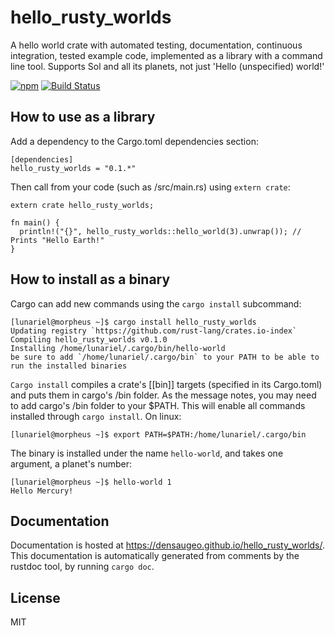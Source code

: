 # hello_rusty_worlds

A hello world crate with automated testing, documentation, continuous integration, tested example code, implemented as a library with a command line tool. Supports Sol and all its planets, not just 'Hello (unspecified) world!'

[![npm](https://img.shields.io/npm/l/express.svg)]()
[![Build Status](https://travis-ci.org/Densaugeo/hello_rusty_worlds.svg?branch=master)](https://travis-ci.org/Densaugeo/hello_rusty_worlds)

## How to use as a library

Add a dependency to the Cargo.toml dependencies section:

~~~
[dependencies]
hello_rusty_worlds = "0.1.*"
~~~

Then call from your code (such as /src/main.rs) using `extern crate`:

~~~
extern crate hello_rusty_worlds;

fn main() {
  println!("{}", hello_rusty_worlds::hello_world(3).unwrap()); // Prints "Hello Earth!"
}
~~~

## How to install as a binary

Cargo can add new commands using the `cargo install` subcommand:

~~~
[lunariel@morpheus ~]$ cargo install hello_rusty_worlds
Updating registry `https://github.com/rust-lang/crates.io-index`
Compiling hello_rusty_worlds v0.1.0
Installing /home/lunariel/.cargo/bin/hello-world
be sure to add `/home/lunariel/.cargo/bin` to your PATH to be able to run the installed binaries
~~~

`Cargo install` compiles a crate's [[bin]] targets (specified in its Cargo.toml) and puts them in cargo's /bin folder. As the message notes, you may need to add cargo's /bin folder to your $PATH. This will enable all commands installed through `cargo install`. On linux:

~~~
[lunariel@morpheus ~]$ export PATH=$PATH:/home/lunariel/.cargo/bin
~~~

The binary is installed under the name `hello-world`, and takes one argument, a planet's number:

~~~
[lunariel@morpheus ~]$ hello-world 1
Hello Mercury!
~~~

## Documentation

Documentation is hosted at https://densaugeo.github.io/hello_rusty_worlds/. This documentation is automatically generated from comments by the rustdoc tool, by running `cargo doc`.

## License

MIT
